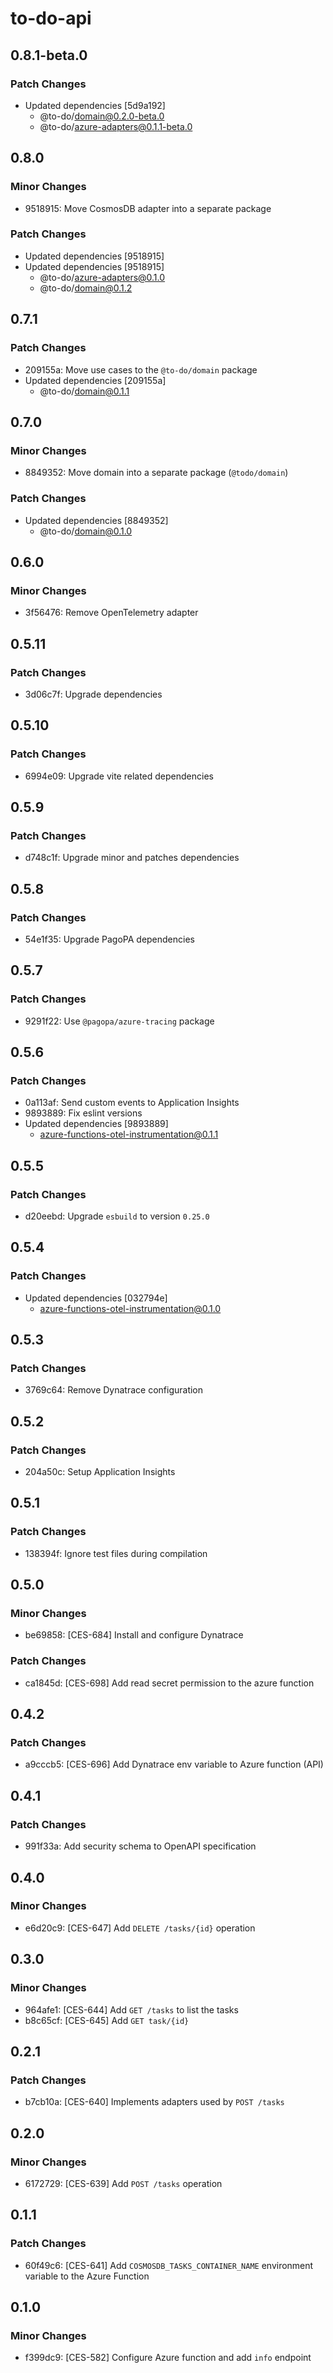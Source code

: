 # to-do-api

## 0.8.1-beta.0

### Patch Changes

- Updated dependencies [5d9a192]
  - @to-do/domain@0.2.0-beta.0
  - @to-do/azure-adapters@0.1.1-beta.0

## 0.8.0

### Minor Changes

- 9518915: Move CosmosDB adapter into a separate package

### Patch Changes

- Updated dependencies [9518915]
- Updated dependencies [9518915]
  - @to-do/azure-adapters@0.1.0
  - @to-do/domain@0.1.2

## 0.7.1

### Patch Changes

- 209155a: Move use cases to the `@to-do/domain` package
- Updated dependencies [209155a]
  - @to-do/domain@0.1.1

## 0.7.0

### Minor Changes

- 8849352: Move domain into a separate package (`@todo/domain`)

### Patch Changes

- Updated dependencies [8849352]
  - @to-do/domain@0.1.0

## 0.6.0

### Minor Changes

- 3f56476: Remove OpenTelemetry adapter

## 0.5.11

### Patch Changes

- 3d06c7f: Upgrade dependencies

## 0.5.10

### Patch Changes

- 6994e09: Upgrade vite related dependencies

## 0.5.9

### Patch Changes

- d748c1f: Upgrade minor and patches dependencies

## 0.5.8

### Patch Changes

- 54e1f35: Upgrade PagoPA dependencies

## 0.5.7

### Patch Changes

- 9291f22: Use `@pagopa/azure-tracing` package

## 0.5.6

### Patch Changes

- 0a113af: Send custom events to Application Insights
- 9893889: Fix eslint versions
- Updated dependencies [9893889]
  - azure-functions-otel-instrumentation@0.1.1

## 0.5.5

### Patch Changes

- d20eebd: Upgrade `esbuild` to version `0.25.0`

## 0.5.4

### Patch Changes

- Updated dependencies [032794e]
  - azure-functions-otel-instrumentation@0.1.0

## 0.5.3

### Patch Changes

- 3769c64: Remove Dynatrace configuration

## 0.5.2

### Patch Changes

- 204a50c: Setup Application Insights

## 0.5.1

### Patch Changes

- 138394f: Ignore test files during compilation

## 0.5.0

### Minor Changes

- be69858: [CES-684] Install and configure Dynatrace

### Patch Changes

- ca1845d: [CES-698] Add read secret permission to the azure function

## 0.4.2

### Patch Changes

- a9cccb5: [CES-696] Add Dynatrace env variable to Azure function (API)

## 0.4.1

### Patch Changes

- 991f33a: Add security schema to OpenAPI specification

## 0.4.0

### Minor Changes

- e6d20c9: [CES-647] Add `DELETE /tasks/{id}` operation

## 0.3.0

### Minor Changes

- 964afe1: [CES-644] Add `GET /tasks` to list the tasks
- b8c65cf: [CES-645] Add `GET task/{id}`

## 0.2.1

### Patch Changes

- b7cb10a: [CES-640] Implements adapters used by `POST /tasks`

## 0.2.0

### Minor Changes

- 6172729: [CES-639] Add `POST /tasks` operation

## 0.1.1

### Patch Changes

- 60f49c6: [CES-641] Add `COSMOSDB_TASKS_CONTAINER_NAME` environment variable to the Azure Function

## 0.1.0

### Minor Changes

- f399dc9: [CES-582] Configure Azure function and add `info` endpoint

